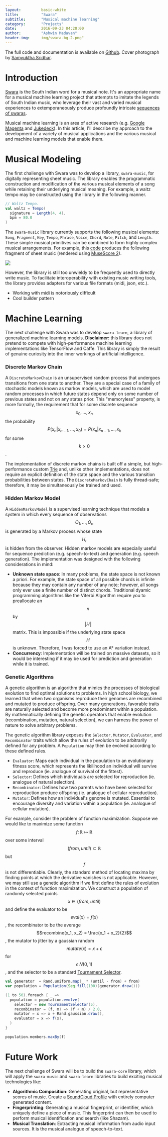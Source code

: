 ```yaml
---
layout:         basic-white
title:          "Swara"
subtitle:       "Musical machine learning"
category:       "Projects"
date:           2016-09-23 04:20:00
author:         "Ashwin Madavan"
header-img:     img/swara-bg-2.png"
---
```


The full code and documentation is available on [Github](https://github.com/ashwin153/swara). Cover photograph by [Samyuktha Sridhar](http://samyusridhar.github.io).

# Introduction
[Swara](https://en.wikipedia.org/wiki/Swara) is the South Indian word for a musical note. It's an appropriate name for a musical machine learning project that attempts to imitate the legends of South Indian music, who leverage their vast and varied musical experiences to extemporaneously produce profoundly intricate [sequences of swaras](https://en.wikipedia.org/wiki/Ragam_Thanam_Pallavi).

Musical machine learning is an area of active research (e.g. [Google Magenta](https://magenta.tensorflow.org/welcome-to-magenta) and [Jukedeck](https://www.jukedeck.com/)). In this article, I'll describe my approach to the development of a variety of musical applications and the various musical and machine learning models that enable them.

# Musical Modeling
The first challenge with Swara was to develop a library, ```swara-music```, for digitally representing sheet music. The library enables the programmatic construction and modification of the various musical elements of a song while retaining their underlying musical meaning. For example, a waltz tempo may be constructed using the library in the following manner.

```scala
// Waltz Tempo.
val waltz = Tempo(
  signature = Length(4, 4),
  bpm = 80.0
)
```

The ```swara-music``` library currently supports the following musical elements: ```Song```, ```Fragment```, ```Key```, ```Tempo```, ```Phrase```, ```Voice```, ```Chord```, ```Note```, ```Pitch```, and ```Length```. These simple musical primitives can be combined to form highly complex musical arrangements. For example, this [code](https://gist.github.com/ashwin153/d86292dbfc346b48d7e8f9e79db463fd) produces the following fragment of sheet music (rendered using [MuseScore 2](https://musescore.org/en/2.0)).

<img align="center" src="/img/sample-song.png"/>

However, the library is still too unwieldy to be frequently used to directly write music. To facilitate interoperability with existing music writing tools, the library provides adapters for various file formats (midi, json, etc.).

- Working with midi is notoriously difficult
- Cool builder pattern


# Machine Learning
The next challenge with Swara was to develop ```swara-learn```, a library of generalized machine learning models. **Disclaimer:** this library does not pretend to compete with high-performance machine learning implementations like TensorFlow and Caffe. This library is simply the result of genuine curiosity into the inner workings of artificial intelligence.

### Discrete Markov Chain
A ```DiscreteMarkovChain``` is an unsupervised random process that undergoes transitions from one state to another. They are a special case of a family of stochastic models known as markov models, which are used to model random processes in which future states depend only on some number of previous states and not on any states prior. This "memoryless" property, is more formally, the requirement that for some discrete sequence $$x_0, \ldots, x_n$$ the probability $$P(x_n \vert x_{n-1}, \ldots, x_{0}) = P(x_n \vert x_{n-1}, \ldots, x_{k}$$ for some $$k > 0$$.

The implementation of discrete markov chains is built off a simple, but high-performance custom [Trie](https://en.wikipedia.org/wiki/Trie) and, unlike other implementations, does not require an explicit definition of the state space and the various transition probabilities between states. The ```DiscreteMarkovChain``` is fully thread-safe; therefore, it may be simultaneously be trained and used.

### Hidden Markov Model
A ```HiddenMarkovModel``` is a supervised learning technique that models a system in which every sequence of observations $$O_1, \ldots, O_n$$ is generated by a Markov process whose state $$H_t$$ is hidden from the observer. Hidden markov models are especially useful for sequence prediction (e.g. speech-to-text) and generation (e.g. speech generation). The implementation was designed with the following considerations in mind:

- **Unknown state space**: In many problems, the state space is not known a priori. For example, the state space of all possible chords is infinite because they may contain any number of any note; however, all songs  only ever use a finite number of distinct chords. Traditional dyamic programming algorithms like the Viterbi Algorithm require you to preallocate an $$n$$ by $$\vert H \vert$$ matrix. This is impossible if the underlying state space $$H$$ is unknown. Therefore, I was forced to use an A* variation instead.
- **Concurrency**: Implementation will be trained on massive datasets, so it would be interesting if it may be used for prediction and generation while it is trained.

### Genetic Algorithms
A genetic algorithm is an algorithm that mimics the processes of biological evolution to find optimal solutions to problems. In high school biology, we learned that when two organisms reproduce their genomes are recombined and mutated to produce offspring. Over many generations, favorable traits are naturally selected and become more predominant within a population. By mathematically defining the genetic operators that enable evolution (recombination, mutation, natural selection), we can harness the power of nature to solve arbitrary problems.

The genetic algorithm library exposes the ```Selector```, ```Mutator```, ```Evaluator```, and ```Recombinator``` traits which allow the rules of evolution to be arbitrarily defined for any problem. A ```Population``` may then be evolved according to these defined rules.

- ```Evaluator```: Maps each individual in the population to an evolutionary fitness score, which represents the likilihood an individual will survive and reproduce (ie. analogue of survival of the fittest).
- ```Selector```: Defines which individuals are selected for reproduction (ie. analogue of natural selection).
- ```Recombinator```: Defines how two parents who have been selected for reproduction produce offspring (ie. analogue of cellular reproduction).
- ```Mutator```: Defines how an individual's genome is mutated. Essential to encourage diversity and variation within a population (ie. analogue of cellular mutation).

For example, consider the problem of function maximization. Suppose we would like to maximize some function $$f \colon \mathbb{R} \mapsto \mathbb{R}$$ over some interval $$(from, until) \subset \mathbb{R}$$ but $$f$$ is not differentiable. Clearly, the standard method of locating maxima by finding points at which the derivative vanishes is not applicable. However, we may still use a genetic algorithm if we first define the rules of evolution in the context of function maximization. We construct a population of randomly selected points $$x \in (from, until)$$ and define the evaluator to be $$eval(x) = f(x)$$, the recombinator to be the average $$recombine(x_1, x_2) = \frac{x_1 + x_2}{2}$$, the mutator to jitter by a gaussian random $$mutate(x) = x + \epsilon$$ for $$\epsilon ~ N(0, 1)$$, and the selector to be a standard [Tournament Selector](https://en.wikipedia.org/wiki/Tournament_selection).

```scala
val generator  = Rand.uniform.map(_ * (until - from) + from)
var population = Population(Seq.fill(100)(generator.draw()))

(1 to 50).foreach { _ =>
  population = population.evolve(
    selector = new TournamentSelector(5),
    recombinator = (f, m) => (f + m) / 2.0,
    mutator = x => x + Rand.gaussian.draw(),
    evaluator = x => f(x),
  )
}

population.members.maxBy(f)
```
 
# Future Work
The next challenge of Swara will be to build the ```swara-core``` library, which will apply the ```swara-music``` and ```swara-learn``` libraries to build exciting musical technologies like:

- **Algorithmic Composition**: Generating original, but representative scores of music. Create a [SoundCloud Profile](https://soundcloud.com/swara-labs) with entirely computer generated content.
- **Fingerprinting**: Generating a musical fingerprint, or identifier, which uniquely define a piece of music. This fingerprint can then be used to perform musical identification and search (like Shazam).
- **Musical Translation**: Extracting musical information from audio input sources. It is the musical analogue of speech-to-text.
